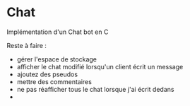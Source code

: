 # Chat
Implémentation d'un Chat bot en C 

Reste à faire :
- gérer l'espace de stockage
- afficher le chat modifié lorsqu'un client écrit un message
- ajoutez des pseudos
- mettre des commentaires
- ne pas réafficher tous le chat lorsque j'ai écrit dedans
- 
